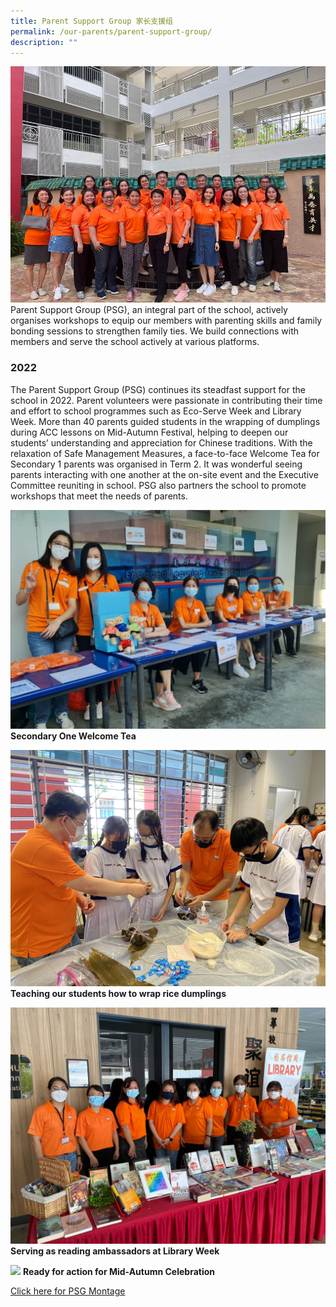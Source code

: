 ```yaml
---
title: Parent Support Group 家长支援组
permalink: /our-parents/parent-support-group/
description: ""
---
```

![Parent Support Group Exco 2022](/images/PSG_PSG%20Exco%202022.jpg)
<br>
Parent Support Group (PSG), an integral part of the school, actively organises workshops to equip our members with parenting skills and family bonding sessions to strengthen family ties. We build connections with members and serve the school actively at various platforms.

### 2022
The Parent Support Group (PSG) continues its steadfast support for the school in 2022. Parent volunteers were passionate in contributing their time and effort to school programmes such as Eco-Serve Week and Library Week. More than 40 parents guided students in the wrapping of dumplings during ACC lessons on Mid-Autumn Festival, helping to deepen our students’ understanding and appreciation for Chinese traditions. With the relaxation of Safe Management Measures, a face-to-face Welcome Tea for Secondary 1 parents was organised in Term 2. It was wonderful seeing parents interacting with one another at the on-site event and the Executive Committee reuniting in school. PSG also partners the school to promote workshops that meet the needs of parents.

![Secondary 1 Welcome Tea](/images/PSG_All%20ready%20for%20Sec%201%20Welcome%20Tea.jpg)
<strong>Secondary One Welcome Tea</strong>

![](/images/PSG_Teaching%20students%20how%20to%20wrap%20dumplings.jpg)
<strong>Teaching our students how to wrap rice dumplings</strong>

![](/images/PSG_Reading%20ambassadors%20during%20Library%20Week.jpg)
<strong>Serving as reading ambassadors at Library Week</strong>

![](/images/PSG_Ready%20for%20Action%20for%20Mid-Autumn%20Festival.jpg)
<strong>Ready for action for Mid-Autumn Celebration</strong>

[Click here for PSG Montage](https://drive.google.com/file/d/1B1fdbLhbhobOi-xAdeEazdCb_QSDTK_S/view?usp=share_link)